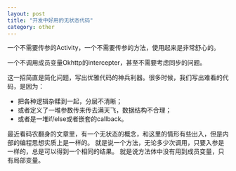 ```yaml
---
layout: post
title: "开发中好用的无状态代码"
category: other
---
```


一个不需要传参的Activity，一个不需要传参的方法，使用起来是非常舒心的。

一个不调用成员变量Okhttp的intercepter，甚至不需要考虑同步的问题。

这一招简直是简化问题，写出优雅代码的神兵利器。很多时候，我们写出难看的代码，是因为：

- 把各种逻辑杂糅到一起，分层不清晰；
- 或者定义了一堆参数传来传去满天飞，数据结构不合理；
- 或者是一堆if/else或者嵌套的callback。

最近看码农翻身的文章里，有一个无状态的概念，和这里的情形有些出入，但是内部的编程思想实质上是一样的。
就是说一个方法，无论多少次调用，只要入参是一样的，总是可以得到一个相同的结果。
就是说方法体中没有用到成员变量，只有局部变量。


